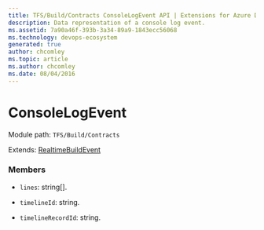 ```yaml
---
title: TFS/Build/Contracts ConsoleLogEvent API | Extensions for Azure DevOps Services
description: Data representation of a console log event.
ms.assetid: 7a90a46f-393b-3a34-89a9-1843ecc56068
ms.technology: devops-ecosystem
generated: true
author: chcomley
ms.topic: article
ms.author: chcomley
ms.date: 08/04/2016
---
```


# ConsoleLogEvent

Module path: `TFS/Build/Contracts`

Extends: [RealtimeBuildEvent](./RealtimeBuildEvent.md)

### Members

* `lines`: string[]. 

* `timelineId`: string. 

* `timelineRecordId`: string. 

